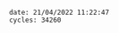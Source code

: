 

                date: 21/04/2022 11:22:47
                cycles: 34260

                         